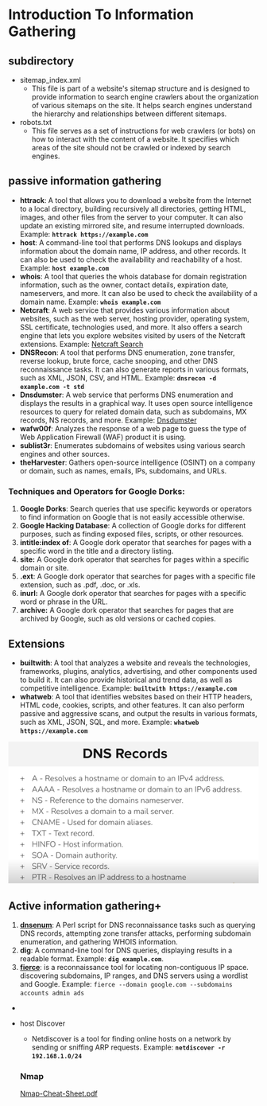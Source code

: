 # Introduction To Information Gathering

## subdirectory

- sitemap_index.xml
    - This file is part of a website's sitemap structure and is designed to provide information to search engine crawlers about the organization of various sitemaps on the site. It helps search engines understand the hierarchy and relationships between different sitemaps.
- robots.txt
    - This file serves as a set of instructions for web crawlers (or bots) on how to interact with the content of a website. It specifies which areas of the site should not be crawled or indexed by search engines.

## passive information gathering

- **httrack**: A tool that allows you to download a website from the Internet to a local directory, building recursively all directories, getting HTML, images, and other files from the server to your computer. It can also update an existing mirrored site, and resume interrupted downloads. Example: **`httrack https://example.com`**
- **host**: A command-line tool that performs DNS lookups and displays information about the domain name, IP address, and other records. It can also be used to check the availability and reachability of a host. Example: **`host example.com`**
- **whois**: A tool that queries the whois database for domain registration information, such as the owner, contact details, expiration date, nameservers, and more. It can also be used to check the availability of a domain name. Example: **`whois example.com`**
- **Netcraft**: A web service that provides various information about websites, such as the web server, hosting provider, operating system, SSL certificate, technologies used, and more. It also offers a search engine that lets you explore websites visited by users of the Netcraft extensions. Example: [Netcraft Search](https://searchdns.netcraft.com/)
- **DNSRecon**: A tool that performs DNS enumeration, zone transfer, reverse lookup, brute force, cache snooping, and other DNS reconnaissance tasks. It can also generate reports in various formats, such as XML, JSON, CSV, and HTML. Example: **`dnsrecon -d example.com -t std`**
- **Dnsdumster**: A web service that performs DNS enumeration and displays the results in a graphical way. It uses open source intelligence resources to query for related domain data, such as subdomains, MX records, NS records, and more. Example: [Dnsdumster](https://dnsdumpster.com/)
- **wafw00f**: Analyzes the response of a web page to guess the type of Web Application Firewall (WAF) product it is using.
- **sublist3r**: Enumerates subdomains of websites using various search engines and other sources.
- **theHarvester**: Gathers open-source intelligence (OSINT) on a company or domain, such as names, emails, IPs, subdomains, and URLs.

### **Techniques and Operators for Google Dorks:**

1. **Google Dorks**: Search queries that use specific keywords or operators to find information on Google that is not easily accessible otherwise.
2. **Google Hacking Database**: A collection of Google dorks for different purposes, such as finding exposed files, scripts, or other resources.
3. **intitle:index of**: A Google dork operator that searches for pages with a specific word in the title and a directory listing.
4. **site:** A Google dork operator that searches for pages within a specific domain or site.
5. **.ext**: A Google dork operator that searches for pages with a specific file extension, such as .pdf, .doc, or .xls.
6. **inurl:** A Google dork operator that searches for pages with a specific word or phrase in the URL.
7. **archive:** A Google dork operator that searches for pages that are archived by Google, such as old versions or cached copies.

## Extensions

- **builtwith**: A tool that analyzes a website and reveals the technologies, frameworks, plugins, analytics, advertising, and other components used to build it. It can also provide historical and trend data, as well as competitive intelligence. Example: **`builtwith https://example.com`**
- **whatweb**: A tool that identifies websites based on their HTTP headers, HTML code, cookies, scripts, and other features. It can also perform passive and aggressive scans, and output the results in various formats, such as XML, JSON, SQL, and more. Example: **`whatweb https://example.com`**

![Untitled](Introduction%20To%20Information%20Gathering%201db2dc14155d484fbbbe9dcfb5341824/Untitled.png)

## Active information gathering+

1. **[dnsenum](https://github.com/fwaeytens/dnsenum)**: A Perl script for DNS reconnaissance tasks such as querying DNS records, attempting zone transfer attacks, performing subdomain enumeration, and gathering WHOIS information.
2. **dig**: A command-line tool for DNS queries, displaying results in a readable format. Example: **`dig example.com`**.
3. **[fierce](https://github.com/mschwager/fierce)**:  is a reconnaissance tool for locating non-contiguous IP space. discovering subdomains, IP ranges, and DNS servers using a wordlist and Google. Example: `fierce --domain google.com --subdomains accounts admin ads`
- 
- host Discover
    - Netdiscover is a tool for finding online hosts on a network by sending or sniffing ARP requests. Example: **`netdiscover -r 192.168.1.0/24`**
    
    ### Nmap
    
    [Nmap-Cheat-Sheet.pdf](Introduction%20To%20Information%20Gathering%201db2dc14155d484fbbbe9dcfb5341824/Nmap-Cheat-Sheet.pdf)